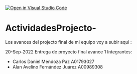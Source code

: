 [![Open in Visual Studio Code](https://classroom.github.com/assets/open-in-vscode-c66648af7eb3fe8bc4f294546bfd86ef473780cde1dea487d3c4ff354943c9ae.svg)](https://classroom.github.com/online_ide?assignment_repo_id=8463515&assignment_repo_type=AssignmentRepo)
# ActividadesProjecto-
Los avances del projecto final de mi equipo voy a subir aqui :

20-Sep-2022
Entrega de proyecto final avance 1
Integrantes:
* Carlos Daniel Mendoza Paz A01793027
* Alan Avelino Fernández Juárez A00989308
